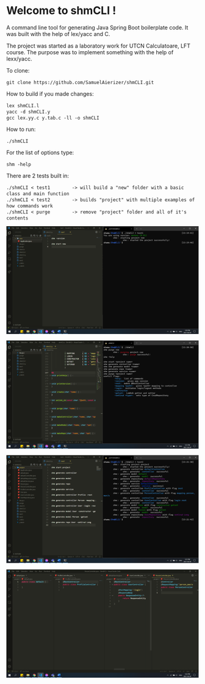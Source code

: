 # Welcome to shmCLI !

A command line tool for generating Java Spring Boot boilerplate code. It was built with the help of lex/yacc and C. 

The project was started as a laboratory work for UTCN Calculatoare, LFT course. The purpose was to implement something with the help of lexx/yacc.

To clone:

    git clone https://github.com/SamuelAierizer/shmCLI.git

How to build if you made changes:

    lex shmCLI.l
    yacc -d shmCLI.y
    gcc lex.yy.c y.tab.c -ll -o shmCLI


How to run: 

    ./shmCLI

For the list of options type:

    shm -help


There are 2 tests built in:

    ./shmCLI < test1		-> will build a "new" folder with a basic class and main function
    ./shmCLI < test2		-> builds "project" with multiple examples of how commands work
    ./shmCLI < purge		-> remove "project" folder and all of it's contents


![image1](Screenshots/Screenshot-1.png?raw=true)

![image2](Screenshots/Screenshot-2.png?raw=true)

![image3](Screenshots/Screenshot-3.png?raw=true)

![image4](Screenshots/Screenshot-4.png?raw=true)
